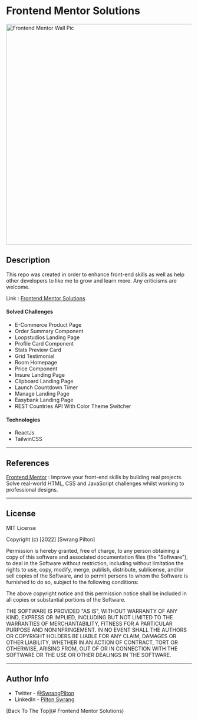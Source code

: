 # Frontend Mentor Solutions

<img src="https://github.com/SwrangPilton/Project-Assets/blob/main/assets/frontend/frontend.png" height="600" alt="Frontend Mentor Wall Pic" />

## Description

This repo was created in order to enhance front-end skills as well as help other developers to like me to grow and learn more. Any criticisms are welcome.

Link : [Frontend Mentor Solutions](https://swrangpilton.github.io/frontend)

#### Solved Challenges 
- E-Commerce Product Page
- Order Summary Component
- Loopstudios Landing Page
- Profile Card Component
- Stats Preview Card
- Grid Testimonial
- Room Homepage
- Price Component
- Insure Landing Page
- Clipboard Landing Page
- Launch Countdown Timer
- Manage Landing Page
- Easybank Landing Page
- REST Countries API With Color Theme Switcher

#### Technologies

- ReactJs
- TailwinCSS

---

## References

[Frontend Mentor](https://www.frontendmentor.io/challenges) : Improve your front-end skills by building real projects. Solve real-world HTML, CSS and JavaScript challenges whilst working to professional designs.

---

## License

MIT License

Copyright (c) [2022] [Swrang Pilton]

Permission is hereby granted, free of charge, to any person obtaining a copy
of this software and associated documentation files (the "Software"), to deal
in the Software without restriction, including without limitation the rights
to use, copy, modify, merge, publish, distribute, sublicense, and/or sell
copies of the Software, and to permit persons to whom the Software is
furnished to do so, subject to the following conditions:

The above copyright notice and this permission notice shall be included in all
copies or substantial portions of the Software.

THE SOFTWARE IS PROVIDED "AS IS", WITHOUT WARRANTY OF ANY KIND, EXPRESS OR
IMPLIED, INCLUDING BUT NOT LIMITED TO THE WARRANTIES OF MERCHANTABILITY,
FITNESS FOR A PARTICULAR PURPOSE AND NONINFRINGEMENT. IN NO EVENT SHALL THE
AUTHORS OR COPYRIGHT HOLDERS BE LIABLE FOR ANY CLAIM, DAMAGES OR OTHER
LIABILITY, WHETHER IN AN ACTION OF CONTRACT, TORT OR OTHERWISE, ARISING FROM,
OUT OF OR IN CONNECTION WITH THE SOFTWARE OR THE USE OR OTHER DEALINGS IN THE
SOFTWARE.

---

## Author Info

- Twitter - [@SwrangPilton](https://twitter.com/SwrangPilton)
- LinkedIn - [Pilton Swrang](https://www.linkedin.com/in/pilton-swrang-brahma-89196115a/)

[Back To The Top](# Frontend Mentor Solutions)





